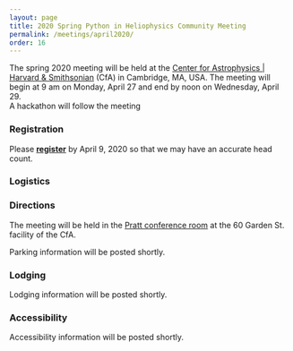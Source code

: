 ```yaml
---
layout: page
title: 2020 Spring Python in Heliophysics Community Meeting
permalink: /meetings/april2020/
order: 16
---
```


The spring 2020 meeting will be held at the [Center for Astrophysics | Harvard & Smithsonian](https://www.cfa.harvard.edu/) (CfA) in Cambridge, MA, USA.
The meeting will begin at 9 am on Monday, April 27 and end by noon on Wednesday, April 29.  
A hackathon will follow the meeting

### Registration

Please [**register**](https://forms.gle/fYxWXWccyTZxnVUH9) by April 9, 2020 so that we may have an accurate head count.

### Logistics

### Directions

The meeting will be held in the [Pratt conference room](https://www.google.com/maps/place/Pratt+Conference+Room/@42.3816003,-71.129812,17z/data=!3m1!4b1!4m5!3m4!1s0x89e3776c9a37dc8b:0x5c1ff50edb096c08!8m2!3d42.3816003!4d-71.1276233) at the 60 Garden St. facility of the CfA.  

Parking information will be posted shortly.

### Lodging

Lodging information will be posted shortly.

### Accessibility
  
Accessibility information will be posted shortly.
